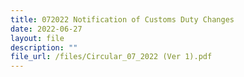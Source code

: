 ```yaml
---
title: 072022 Notification of Customs Duty Changes
date: 2022-06-27
layout: file
description: ""
file_url: /files/Circular_07_2022 (Ver 1).pdf
---
```

